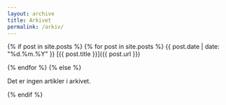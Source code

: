 ```yaml
---
layout: archive
title: Arkivet
permalink: /arkiv/
---
```


{% if post in site.posts %}
{% for post in site.posts %}
  <span class="left gray margin">{{ post.date | date: "%d.%m.%Y" }}</span>
  <span class="left">[{{ post.title }}]({{ post.url }})</span>

<p class="clear"></p>

{% endfor %}
{% else %}
    <p>Det er ingen artikler i arkivet.</p>
{% endif %}